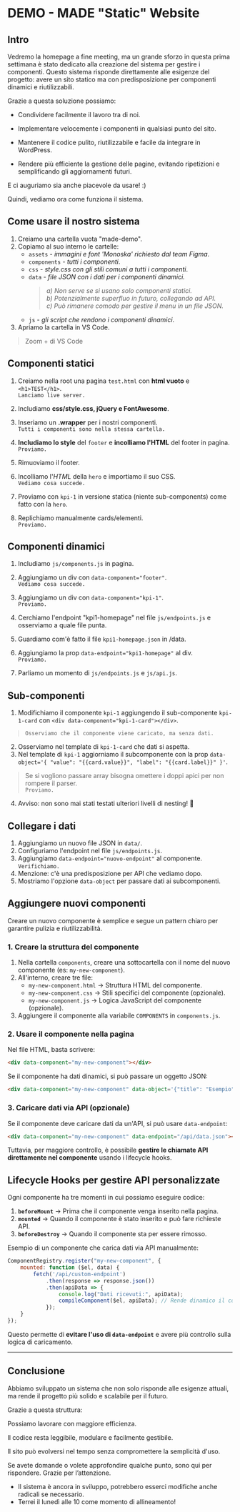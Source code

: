 # DEMO - MADE "Static" Website

## Intro

Vedremo la homepage a fine meeting, ma un grande sforzo in questa prima settimana è stato dedicato alla creazione del sistema per gestire i componenti. Questo sistema risponde direttamente alle esigenze del progetto: avere un sito statico ma con predisposizione per componenti dinamici e riutilizzabili.

Grazie a questa soluzione possiamo:

- Condividere facilmente il lavoro tra di noi.

- Implementare velocemente i componenti in qualsiasi punto del sito.

- Mantenere il codice pulito, riutilizzabile e facile da integrare in WordPress.

- Rendere più efficiente la gestione delle pagine, evitando ripetizioni e semplificando gli aggiornamenti futuri.

E ci auguriamo sia anche piacevole da usare! :)

Quindi, vediamo ora come funziona il sistema.


## Come usare il nostro sistema

1. Creiamo una cartella vuota "made-demo".
2. Copiamo al suo interno le cartelle:  
    - `assets` - *immagini e font 'Monoska' richiesto dal team Figma*.
    - `components` - *tutti i componenti*.
    - `css` - *style.css con gli stili comuni a tutti i componenti*.
    - `data` - *file JSON con i dati per i componenti dinamici.*  
        > *a) Non serve se si usano solo componenti statici.*  
         *b) Potenzialmente superfluo in futuro, collegando ad API.*  
         *c) Può rimanere comodo per gestire il menu in un file JSON.*
    - `js` - *gli script che rendono i componenti dinamici*.
3. Apriamo la cartella in VS Code.
> Zoom + di VS Code


## Componenti statici

1. Creiamo nella root una pagina `test.html` con **html vuoto** e `<h1>TEST</h1>`.  
`Lanciamo live server.`

2. Includiamo **css/style.css, jQuery e FontAwesome**.
3. Inseriamo un **.wrapper** per i nostri componenti.  
`Tutti i componenti sono nella stessa cartella.`

4. **Includiamo lo style** del `footer` e **incolliamo l'HTML** del footer in pagina.  
`Proviamo.`

5. Rimuoviamo il footer.
6. Incolliamo l'*HTML* della `hero` e importiamo il suo CSS.  
`Vediamo cosa succede.`

7. Proviamo con `kpi-1` in versione statica (niente sub-components) come fatto con la `hero`.
8. Replichiamo manualmente cards/elementi.  
`Proviamo.`


## Componenti dinamici

1. Includiamo `js/components.js` in pagina.
2. Aggiungiamo un div con `data-component="footer"`.  
`Vediamo cosa succede.`

3. Aggiungiamo un div con `data-component="kpi-1"`.  
`Proviamo.`

4. Cerchiamo l'endpoint "kpi1-homepage" nel file `js/endpoints.js` e osserviamo a quale file punta.
5. Guardiamo com'è fatto il file `kpi1-homepage.json` in /data.
6. Aggiungiamo la prop `data-endpoint="kpi1-homepage"` al div.  
`Proviamo.`
7. Parliamo un momento di `js/endpoints.js` e `js/api.js`.


## Sub-componenti

1. Modifichiamo il componente `kpi-1` aggiungendo il sub-componente `kpi-1-card` con `<div data-component="kpi-1-card"></div>`.  
> `Osserviamo che il componente viene caricato, ma senza dati.`

2. Osserviamo nel template di `kpi-1-card` che dati si aspetta.
3. Nel template di `kpi-1` aggiorniamo il subcomponente con la prop `data-object='{ "value": "{{card.value}}", "label": "{{card.label}}" }'`.  
> Se si vogliono passare array bisogna omettere i doppi apici per non rompere il parser.  
`Proviamo.`

4. Avviso: non sono mai stati testati ulteriori livelli di nesting! 🚀


## Collegare i dati

1. Aggiungiamo un nuovo file JSON in `data/`.
2. Configuriamo l'endpoint nel file `js/endpoints.js`.
3. Aggiungiamo `data-endpoint="nuovo-endpoint"` al componente.  
`Verifichiamo.`
4. Menzione: c'è una predisposizione per API che vediamo dopo.
5. Mostriamo l'opzione `data-object` per passare dati ai subcomponenti.

## Aggiungere nuovi componenti

Creare un nuovo componente è semplice e segue un pattern chiaro per garantire pulizia e riutilizzabilità.

### 1. Creare la struttura del componente
1. Nella cartella `components`, creare una sottocartella con il nome del nuovo componente (es: `my-new-component`).
2. All'interno, creare tre file:
   - `my-new-component.html` → Struttura HTML del componente.
   - `my-new-component.css` → Stili specifici del componente (opzionale).
   - `my-new-component.js` → Logica JavaScript del componente (opzionale).
3. Aggiungere il componente alla variabile `COMPONENTS` in `components.js`.

### 2. Usare il componente nella pagina
Nel file HTML, basta scrivere:
```html
<div data-component="my-new-component"></div>
```
Se il componente ha dati dinamici, si può passare un oggetto JSON:
```html
<div data-component="my-new-component" data-object='{"title": "Esempio", "description": "Questo è un test"}'></div>
```

### 3. Caricare dati via API (opzionale)
Se il componente deve caricare dati da un'API, si può usare `data-endpoint`:
```html
<div data-component="my-new-component" data-endpoint="/api/data.json"></div>
```
Tuttavia, per maggiore controllo, è possibile **gestire le chiamate API direttamente nel componente** usando i lifecycle hooks.

## Lifecycle Hooks per gestire API personalizzate
Ogni componente ha tre momenti in cui possiamo eseguire codice:
1. **`beforeMount`** → Prima che il componente venga inserito nella pagina.
2. **`mounted`** → Quando il componente è stato inserito e può fare richieste API.
3. **`beforeDestroy`** → Quando il componente sta per essere rimosso.

Esempio di un componente che carica dati via API manualmente:
```js
ComponentRegistry.register("my-new-component", {
    mounted: function ($el, data) {
        fetch('/api/custom-endpoint')
            .then(response => response.json())
            .then(apiData => {
                console.log("Dati ricevuti:", apiData);
                compileComponent($el, apiData); // Rende dinamico il componente
            });
    }
});
```
Questo permette di **evitare l'uso di `data-endpoint`** e avere più controllo sulla logica di caricamento.

---

## Conclusione

Abbiamo sviluppato un sistema che non solo risponde alle esigenze attuali, ma rende il progetto più solido e scalabile per il futuro.

Grazie a questa struttura:

Possiamo lavorare con maggiore efficienza.

Il codice resta leggibile, modulare e facilmente gestibile.

Il sito può evolversi nel tempo senza compromettere la semplicità d'uso.

Se avete domande o volete approfondire qualche punto, sono qui per rispondere. Grazie per l’attenzione.
- Il sistema è ancora in sviluppo, potrebbero esserci modifiche anche radicali se necessario.
- Terrei il lunedì alle 10 come momento di allineamento!

